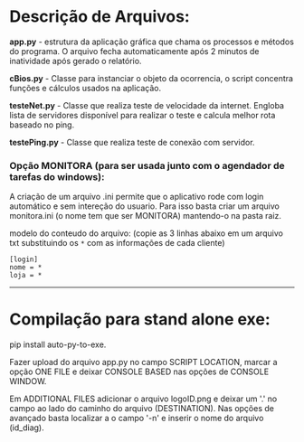 # Descrição de Arquivos:

**app.py** - estrutura da aplicação gráfica que chama
os processos e métodos do programa. O arquivo fecha
automaticamente após 2 minutos de inatividade após
gerado o relatório.

**cBios.py** - Classe para instanciar o objeto da ocorrencia,
o script concentra funções e cálculos usados na aplicação. 

**testeNet.py** - Classe que realiza teste de velocidade da
internet. Engloba lista de servidores disponível para
realizar o teste e calcula melhor rota baseado no ping.

**testePing.py** - Classe que realiza teste de conexão com
servidor.

### Opção MONITORA (para ser usada junto com o agendador de tarefas do windows):

A criação de um arquivo .ini permite que o aplicativo
rode com login automático e sem intereção do usuario.
Para isso basta criar um arquivo monitora.ini (o nome 
tem que ser MONITORA) mantendo-o na pasta raiz.

modelo do conteudo do arquivo:
(copie as 3 linhas abaixo em um arquivo txt substituindo
os ```*``` com as informações de cada cliente)

```
[login]
nome = *
loja = *
```
---------------------------------------------------------

# Compilação para stand alone exe:

pip install auto-py-to-exe.

Fazer upload do arquivo app.py no campo SCRIPT LOCATION,
marcar a opção ONE FILE e deixar CONSOLE BASED nas opções
de CONSOLE WINDOW.

Em ADDITIONAL FILES adicionar o arquivo logoID.png e deixar
um '.' no campo ao lado do caminho do arquivo (DESTINATION).
Nas opções de avançado basta localizar a o campo '-n' e inserir
o nome do arquivo (id_diag). 
